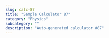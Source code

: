 ```yaml
---
slug: calc-87
title: "Sample Calculator 87"
category: "Physics"
subcategory: ""
description: "Auto-generated calculator #87"
---
```


